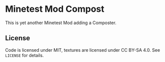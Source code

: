 # Minetest Mod Compost

This is yet another Minetest Mod adding a Composter.

## License

Code is licensed under MIT, textures are licensed under CC BY-SA 4.0. See `LICENSE` for details.
